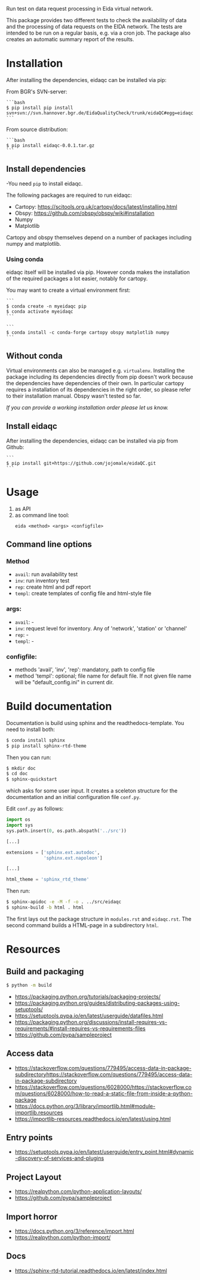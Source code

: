 Run test on data request processing in Eida virtual network.

This package provides two different tests to check the availability
of data and the processing of data requests on the 
EIDA network. The tests are intended to be run on a regular 
basis, e.g. via a cron job. The package also creates an
automatic summary report of the results.



# Installation
After installing the dependencies, eidaqc can be installed 
via pip:

From BGR's SVN-server:

    ```bash
    $ pip install pip install svn+svn://svn.hannover.bgr.de/EidaQualityCheck/trunk/eidaQC#egg=eidaqc
    ```

From source distribution:

    ```bash
    $ pip install eidaqc-0.0.1.tar.gz
    ```


## Install dependencies
-You need `pip` to install eidaqc.

The following packages are required to run eidaqc:
- Cartopy: https://scitools.org.uk/cartopy/docs/latest/installing.html
- Obspy: https://github.com/obspy/obspy/wiki#installation
- Numpy
- Matplotlib

Cartopy and obspy themselves depend on a number of packages 
including numpy and matplotlib.

### Using conda
eidaqc itself will be installed via pip. However conda makes
the installation of the required packages a lot easier,
notably for cartopy.

You may want to create a virtual environment first:

    ```
    $ conda create -n myeidaqc pip
    $ conda activate myeidaqc
    ```

    ```
    $ conda install -c conda-forge cartopy obspy matplotlib numpy
    ```


## Without conda
Virtual environments can also be managed e.g. `virtualenv`.
Installing the package including its dependencies directly from
pip doesn't work because the dependencies have dependencies of
their own. 
In particular cartopy requires a installation of its dependencies
in the right order, so please refer to their installation
manual. Obspy wasn't tested so far.

*If you can provide a working installation order please let us know.*


## Install eidaqc

After installing the dependencies, eidaqc can be installed 
via pip from Github:


    ```
    $ pip install git+https://github.com/jojomale/eidaQC.git
    ```

# Usage

1. as API
2. as command line tool:
    ```
    eida <method> <args> <configfile>
    ```

## Command line options
### Method
- `avail`: run availability test
- `inv`:   run inventory test
- `rep`:   create html and pdf report
- `templ`: create templates of config file 
            and html-style file

### args:
- `avail`: -
- `inv`: <level>
    request level for inventory. Any of
    'network', 'station' or 'channel'
- `rep`: -
- `templ`: -

### configfile:
- methods 'avail', 'inv', 'rep': mandatory,
        path to config file
- method 'templ': optional; file name for default
    file. If not given file name will be 
    "default_config.ini" in current dir.


# Build documentation
Documentation is build using sphinx and the readthedocs-template. You need to install both:

```bash
$ conda install sphinx
$ pip install sphinx-rtd-theme
```

Then you can run:
```bash
$ mkdir doc
$ cd doc
$ sphinx-quickstart 
```
which asks for some user input. It creates a sceleton structure for
the documentation and an initial configuration file `conf.py`.

Edit `conf.py` as follows:

```python
import os
import sys
sys.path.insert(0, os.path.abspath('../src'))

[...]

extensions = ['sphinx.ext.autodoc', 
              'sphinx.ext.napoleon']

[...]

html_theme = 'sphinx_rtd_theme'
```

Then run:
```bash
$ sphinx-apidoc -e -M -f -o . ../src/eidaqc
$ sphinx-build -b html . html
```

The first lays out the package structure in `modules.rst`
and `eidaqc.rst`.
The second command builds a HTML-page in a subdirectory `html`.

# Resources

## Build and packaging
```bash
$ python -m build
```
- https://packaging.python.org/tutorials/packaging-projects/
- https://packaging.python.org/guides/distributing-packages-using-setuptools/
- https://setuptools.pypa.io/en/latest/userguide/datafiles.html
- https://packaging.python.org/discussions/install-requires-vs-requirements/#install-requires-vs-requirements-files
- https://github.com/pypa/sampleproject


## Access data 
- https://stackoverflow.com/questions/779495/access-data-in-package-subdirectoryhttps://stackoverflow.com/questions/779495/access-data-in-package-subdirectory
- https://stackoverflow.com/questions/6028000/https://stackoverflow.com/questions/6028000/how-to-read-a-static-file-from-inside-a-python-package
- https://docs.python.org/3/library/importlib.html#module-importlib.resources
- https://importlib-resources.readthedocs.io/en/latest/using.html

## Entry points
- https://setuptools.pypa.io/en/latest/userguide/entry_point.html#dynamic-discovery-of-services-and-plugins

## Project Layout
- https://realpython.com/python-application-layouts/
- https://github.com/pypa/sampleproject

## Import horror
- https://docs.python.org/3/reference/import.html
- https://realpython.com/python-import/

## Docs
- https://sphinx-rtd-tutorial.readthedocs.io/en/latest/index.html